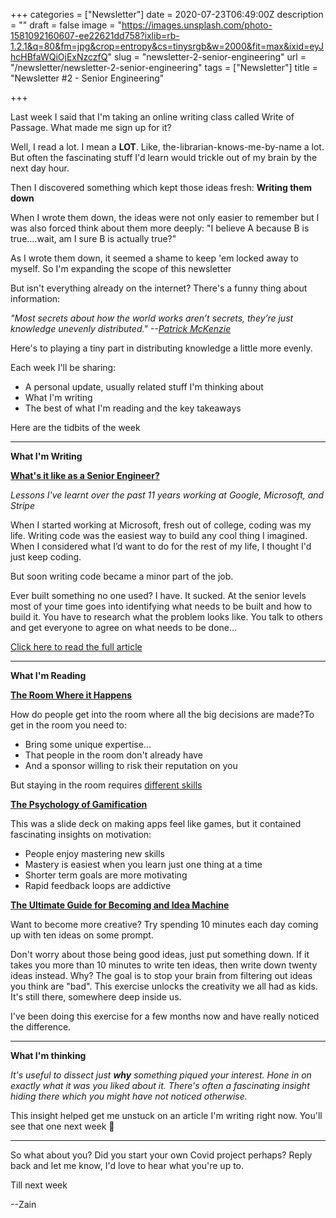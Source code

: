 +++
categories = ["Newsletter"]
date = 2020-07-23T06:49:00Z
description = ""
draft = false
image = "https://images.unsplash.com/photo-1581092160607-ee22621dd758?ixlib=rb-1.2.1&q=80&fm=jpg&crop=entropy&cs=tinysrgb&w=2000&fit=max&ixid=eyJhcHBfaWQiOjExNzczfQ"
slug = "newsletter-2-senior-engineering"
url = "/newsletter/newsletter-2-senior-engineering"
tags = ["Newsletter"]
title = "Newsletter #2 - Senior Engineering"

+++


Last week I said that I'm taking an online writing class called Write of Passage. What made me sign up for it?

Well, I read a lot. I mean a **LOT**. Like, the-librarian-knows-me-by-name a lot. But often the fascinating stuff I'd learn would trickle out of my brain by the next day hour.

Then I discovered something which kept those ideas fresh: **Writing them down**

When I wrote them down, the ideas were not only easier to remember but I was also forced think about them more deeply: "I believe A because B is true....wait, am I sure B is actually true?"

As I wrote them down, it seemed a shame to keep 'em locked away to myself. So I'm expanding the scope of this newsletter

But isn't everything already on the internet? There's a funny thing about information:

_"Most secrets about how the world works aren’t secrets, they’re just knowledge unevenly distributed." --[Patrick McKenzie](https://twitter.com/patio11/status/1220597909328056320?s=20&utm_source=newsletter&utm_medium=email&utm_campaign=what_its_like_as_a_senior_engineer&utm_term=2020-07-22)_

Here's to playing a tiny part in distributing knowledge a little more evenly.

Each week I'll be sharing:

* A personal update, usually related stuff I'm thinking about
* What I'm writing
* The best of what I'm reading and the key takeaways

Here are the tidbits of the week

---

**What I'm Writing**

**[What's it like as a Senior Engineer?](__GHOST_URL__/blog/whats-it-like-as-a-senior-engineer/?&utm_source=newsletter&utm_medium=email&utm_campaign=what_its_like_as_a_senior_engineer&utm_term=2020-07-22)**

_Lessons I've learnt over the past 11 years working at Google, Microsoft, and Stripe_

When I started working at Microsoft, fresh out of college, coding was my life. Writing code was the easiest way to build any cool thing I imagined.  When I considered what I’d want to do for the rest of my life, I thought I'd just keep coding.

But soon writing code became a minor part of the job.

Ever built something no one used? I have. It sucked. At the senior levels most of your time goes into identifying what needs to be built and how to build it. You have to research what the problem looks like. You talk to others and get everyone to agree on what needs to be done...

[Click here to read the full article](__GHOST_URL__/blog/whats-it-like-as-a-senior-engineer/?&utm_source=newsletter&utm_medium=email&utm_campaign=what_its_like_as_a_senior_engineer&utm_term=2020-07-22)

---

**What I'm Reading**

**[The Room Where it Happens](https://staffeng.com/guides/getting-in-the-room)**

How do people get into the room where all the big decisions are made?To get in the room you need to:

* Bring some unique expertise...
* That people in the room don't already have
* And a sponsor willing to risk their reputation on you

But staying in the room requires [different skills](https://twitter.com/ZainRzv/status/1283503549838528513?&utm_source=newsletter&utm_medium=email&utm_campaign=what_its_like_as_a_senior_engineer&utm_term=2020-07-22)

**[The Psychology of Gamification](https://web.archive.org/web/20120531074445if_/http://lunar.lostgarden.com/Mixing_Games_and_Applications.pdf)**

This was a slide deck on making apps feel like games, but it contained fascinating insights on motivation:

* People enjoy mastering new skills
* Mastery is easiest when you learn just one thing at a time
* Shorter term goals are more motivating
* Rapid feedback loops are addictive

**[The Ultimate Guide for Becoming and Idea Machine](https://jamesaltucher.com/blog/the-ultimate-guide-for-becoming-an-idea-machine)**

Want to become more creative? Try spending 10 minutes each day coming up with ten ideas on some prompt.

Don't worry about those being good ideas, just put something down. If it takes you more than 10 minutes to write ten ideas, then write down twenty ideas instead. Why? The goal is to stop your brain from filtering out ideas you think are "bad". This exercise unlocks the creativity we all had as kids. It's still there, somewhere deep inside us.

I've been doing this exercise for a few months now and have really noticed the difference.

---

**What I'm thinking**

_It's useful to dissect just **why** something piqued your interest. Hone in on exactly what it was you liked about it. There's often a fascinating insight hiding there which you might have not noticed otherwise._

This insight helped get me unstuck on an article I'm writing right now. You'll see that one next week 🙂

---

So what about you? Did you start your own Covid project perhaps? Reply back and let me know, I'd love to hear what you're up to.

Till next week

--Zain

